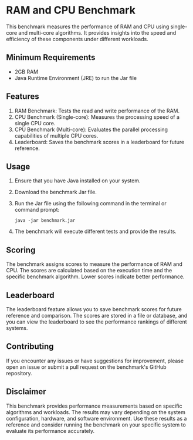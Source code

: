 # RAM and CPU Benchmark

This benchmark measures the performance of RAM and CPU using single-core and multi-core algorithms. It provides insights into the speed and efficiency of these components under different workloads.

## Minimum Requirements

- 2GB RAM
- Java Runtime Environment (JRE) to run the Jar file

## Features

1. RAM Benchmark: Tests the read and write performance of the RAM.
2. CPU Benchmark (Single-core): Measures the processing speed of a single CPU core.
3. CPU Benchmark (Multi-core): Evaluates the parallel processing capabilities of multiple CPU cores.
4. Leaderboard: Saves the benchmark scores in a leaderboard for future reference.

## Usage

1. Ensure that you have Java installed on your system.
2. Download the benchmark Jar file.
3. Run the Jar file using the following command in the terminal or command prompt:

   ```
   java -jar benchmark.jar
   ```

4. The benchmark will execute different tests and provide the results.

## Scoring

The benchmark assigns scores to measure the performance of RAM and CPU. The scores are calculated based on the execution time and the specific benchmark algorithm. Lower scores indicate better performance.

## Leaderboard

The leaderboard feature allows you to save benchmark scores for future reference and comparison. The scores are stored in a file or database, and you can view the leaderboard to see the performance rankings of different systems.

## Contributing

If you encounter any issues or have suggestions for improvement, please open an issue or submit a pull request on the benchmark's GitHub repository.

## Disclaimer

This benchmark provides performance measurements based on specific algorithms and workloads. The results may vary depending on the system configuration, hardware, and software environment. Use these results as a reference and consider running the benchmark on your specific system to evaluate its performance accurately.
